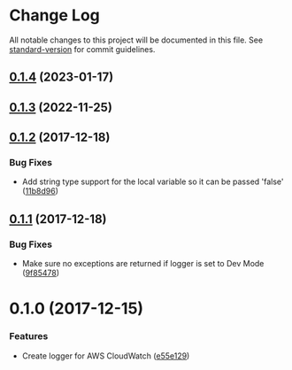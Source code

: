 # Change Log

All notable changes to this project will be documented in this file. See [standard-version](https://github.com/conventional-changelog/standard-version) for commit guidelines.

<a name="0.1.4"></a>
## [0.1.4](https://github.com/nicolasdao/aws-cloudwatch-logger/compare/v0.1.3...v0.1.4) (2023-01-17)



<a name="0.1.3"></a>
## [0.1.3](https://github.com/nicolasdao/aws-cloudwatch-logger/compare/v0.1.2...v0.1.3) (2022-11-25)



<a name="0.1.2"></a>
## [0.1.2](https://github.com/nicolasdao/aws-cloudwatch-logger/compare/v0.1.1...v0.1.2) (2017-12-18)


### Bug Fixes

* Add string type support for the local variable so it can be passed 'false' ([11b8d96](https://github.com/nicolasdao/aws-cloudwatch-logger/commit/11b8d96))



<a name="0.1.1"></a>
## [0.1.1](https://github.com/nicolasdao/aws-cloudwatch-logger/compare/v0.1.0...v0.1.1) (2017-12-18)


### Bug Fixes

* Make sure no exceptions are returned if logger is set to Dev Mode ([9f85478](https://github.com/nicolasdao/aws-cloudwatch-logger/commit/9f85478))



<a name="0.1.0"></a>
# 0.1.0 (2017-12-15)


### Features

* Create logger for AWS CloudWatch ([e55e129](https://github.com/nicolasdao/aws-cloudwatch-logger/commit/e55e129))
